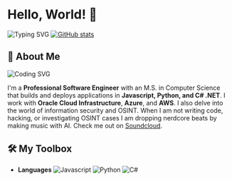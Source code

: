 # Hello, World! 👋

![Typing SVG](https://readme-typing-svg.herokuapp.com?font=Fira+Code&size=35&pause=500&color=00FF00&width=1000&lines=Welcome+to+my+GitHub!;I'm+Scarlett+Danger)
[![GitHub stats](https://github-readme-stats.vercel.app/api?username=scarlett-danger&show_icons=true&theme=radical)](https://github.com/scarlett-danger)

## 🚀 About Me

![Coding SVG](https://readme-typing-svg.herokuapp.com?font=Fira+Code&size=24&pause=500&color=00FF00&width=1000&lines=I+build+applications+from+dreams+to+deployment.)

I'm a **Professional Software Engineer** with an M.S. in Computer Science that builds and deploys applications in **Javascript, Python, and C# .NET**. I work with **Oracle Cloud Infrastructure**, **Azure**, and **AWS**. I also delve into the world of information security and OSINT. When I am not writing code, hacking, or investigating OSINT cases I am dropping nerdcore beats by making music with AI. Check me out on [Soundcloud](https://soundcloud.com/scarlett_danger). 

## 🛠 My Toolbox

- **Languages** 
  ![Javascript](https://img.shields.io/badge/C++-00599C?style=for-the-badge&logo=cplusplus&logoColor=white)
  ![Python](https://img.shields.io/badge/Python-3776AB?style=for-the-badge&logo=python&logoColor=white)
  ![C#](https://img.shields.io/badge/GoLang-00ADD8?style=for-the-badge&logo=go&logoColor=white)
